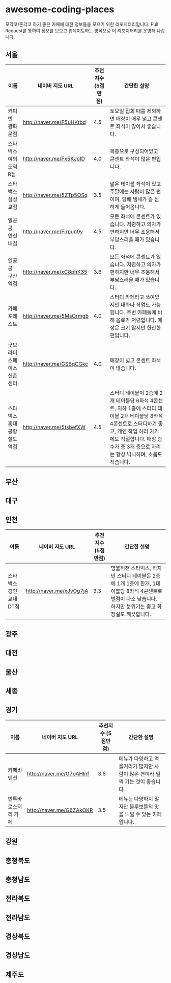 # awesome-coding-places

모각코/혼각코 하기 좋은 카페에 대한 정보들을 모으기 위한 리포지터리입니다. Pull Request를 통하여 정보를 모으고 업데이트하는 방식으로 이 리포지터리를 운영해 나갑니다.

## 서울

| 이름 | 네이버 지도 URL | 추천지수 (5점만점) | 간단한 설명 |
| ---- | --------------- | ------------------ | ----------- |
| 커피빈 광화문점 | http://naver.me/F5uHKtbd | 4.5 | 토요일 집회 때를 제외하면 매장이 매우 넓고 콘센트 좌석이 많아서 좋습니다. |
| 스타벅스 여의도역R점 | http://naver.me/Fx5KJoID | 4.0 | 복층으로 구성되어있고 콘센트 좌석이 많은 편입니다. |
| 스타벅스 삼성교점 | http://naver.me/5ZTp5QSq | 3.5 | 넓은 테이블 좌석이 있고 주말에는 사람이 많은 편이며, 담배 냄새가 좀 심하게 들어옵니다. |
| 일공공 연신내점 | http://naver.me/Firpun9y | 4.5 | 모든 좌석에 콘센트가 있습니다. 저렴하고 의자가 편하지만 너무 조용해서 부담스러울 때가 있습니다. |
| 일공공 구산역점 | http://naver.me/xC8phK35 | 3.6 | 모든 좌석에 콘센트가 있습니다. 저렴하고 의자가 편하지만 너무 조용해서 부담스러울 때가 있습니다. |
| 카페 포레스트 | http://naver.me/5MsOrmgb | 4.0 | 스터디 카페라고 쓰여있지만 대화나 작업도 가능합니다. 주변 카페들에 비해 음료가 저렴합니다. 매장은 크기 않지만 한산한 편입니다. |
| 굿브라더스페이스 신촌센터 | http://naver.me/GSBqCGkc | 4.0 | 매장이 넓고 콘센트 좌석이 많습니다. |
| 스타벅스 홍대공항철도역점 | http://naver.me/5tsbefXW | 4.5 | 스터디 테이블이 2층에 2개 테이블당 6좌석 4콘센트, 지하 1층에 스터디 테이블 2개 테이블당 8좌석 4콘센트로 스터디하기 좋고, 개인 작업 하러 가기에도 적절합니다. 매장 층수가 총 3개 층으로 자리는 항상 넉넉하며, 소음도 적습니다. |


## 부산

## 대구

## 인천

| 이름 | 네이버 지도 URL | 추천지수 (5점만점) | 간단한 설명 |
| ---- | --------------- | ------------------ | ----------- |
| 스타벅스 경인교대 DT점 | http://naver.me/xJvOg7jA | 3.3 | 명불허전 스타벅스, 하지만 스터디 테이블은 2층에 1개 1층에 한개, 1테이블당 8좌석 4콘센트로 별점이 다소 낮습니다. 하지만 분위기는 좋고 화장실도 깨끗합니다. |

## 광주

## 대전

## 울산

## 세종

## 경기

| 이름 | 네이버 지도 URL | 추천지수 (5점만점) | 간단한 설명 |
| ---- | --------------- | ------------------ | ----------- |
| 카페비맨션 | http://naver.me/G7oAHInf | 3.5 | 메뉴가 다양하고 먹을거리가 많지만 사람이 많은 편이라 일찍 가는 것이 좋습니다. |
| 빈투바 로스터리 카페 | http://naver.me/G6ZAkOKR | 3.5 | 메뉴는 다양하지 않지만 블루보틀의 맛을 느낄 수 있는 카페입니다. |

## 강원

## 충청북도

## 충청남도

## 전라북도

## 전라남도

## 경상북도

## 경상남도

## 제주도
